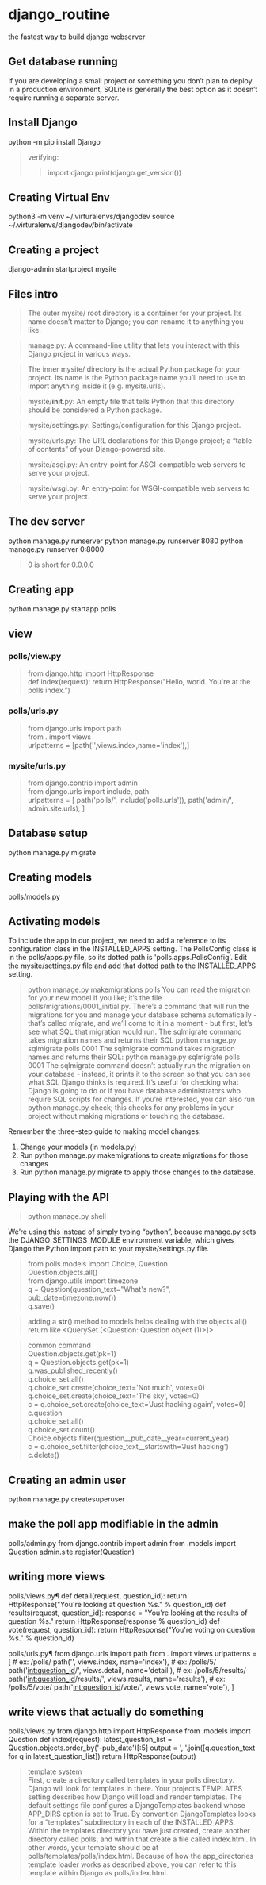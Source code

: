 # django_routine
the fastest way to build django webserver

## Get database running
If you are developing a small project or something you don’t plan to deploy in a production environment, SQLite is generally the best option as it doesn’t require running a separate server. 

## Install Django
python -m pip install Django
> verifying: 
>> import django
>> print(django.get_version()) 

## Creating Virtual Env
python3 -m venv ~/.virturalenvs/djangodev
source ~/.virturalenvs/djangodev/bin/activate

## Creating a project
django-admin startproject mysite

## Files intro
> The outer mysite/ root directory is a container for your project. Its name doesn’t matter to Django; you can rename it to anything you like.

> manage.py: A command-line utility that lets you interact with this Django project in various ways. 

> The inner mysite/ directory is the actual Python package for your project. Its name is the Python package name you’ll need to use to import anything inside it (e.g. mysite.urls).

> mysite/__init__.py: An empty file that tells Python that this directory should be considered a Python package. 

> mysite/settings.py: Settings/configuration for this Django project. 

> mysite/urls.py: The URL declarations for this Django project; a “table of contents” of your Django-powered site. 

> mysite/asgi.py: An entry-point for ASGI-compatible web servers to serve your project.

> mysite/wsgi.py: An entry-point for WSGI-compatible web servers to serve your project. 

## The dev server
python manage.py runserver
python manage.py runserver 8080
python manage.py runserver 0:8000
> 0 is short for 0.0.0.0

## Creating app
python manage.py startapp polls

## view
### polls/view.py

>from django.http import HttpResponse  
>def index(request):
    return HttpResponse("Hello, world. You're at the polls index.")

### polls/urls.py
> from django.urls import path  
> from . import views  
>urlpatterns = [path('',views.index,name='index'),]

### mysite/urls.py
> from django.contrib import admin  
> from django.urls import include, path  
> urlpatterns = [
    path('polls/', include('polls.urls')),
    path('admin/', admin.site.urls),
]

## Database setup
python manage.py migrate

## Creating models
polls/models.py

## Activating models
To include the app in our project, we need to add a reference to its configuration class in the INSTALLED_APPS setting. The PollsConfig class is in the polls/apps.py file, so its dotted path is 'polls.apps.PollsConfig'. Edit the mysite/settings.py file and add that dotted path to the INSTALLED_APPS setting.
> python manage.py makemigrations polls
You can read the migration for your new model if you like; it’s the file polls/migrations/0001_initial.py. 
There’s a command that will run the migrations for you and manage your database schema automatically - that’s called migrate, and we’ll come to it in a moment - but first, let’s see what SQL that migration would run. The sqlmigrate command takes migration names and returns their SQL
> python manage.py sqlmigrate polls 0001
The sqlmigrate command takes migration names and returns their SQL:
> python manage.py sqlmigrate polls 0001
The sqlmigrate command doesn’t actually run the migration on your database - instead, it prints it to the screen so that you can see what SQL Django thinks is required. It’s useful for checking what Django is going to do or if you have database administrators who require SQL scripts for changes.
If you’re interested, you can also run python manage.py check; this checks for any problems in your project without making migrations or touching the database.

Remember the three-step guide to making model changes:
1. Change your models (in models.py)  
2. Run python manage.py makemigrations to create migrations for those changes  
3. Run python manage.py migrate to apply those changes to the database.

## Playing with the API
> python manage.py shell  

We’re using this instead of simply typing “python”, because manage.py sets the DJANGO_SETTINGS_MODULE environment variable, which gives Django the Python import path to your mysite/settings.py file.

> from polls.models import Choice, Question  
Question.objects.all()  
from django.utils import timezone  
q = Question(question_text="What's new?", pub_date=timezone.now())  
q.save()

> adding a __str__() method to models helps dealing with the objects.all() return like <QuerySet [<Question: Question object (1)>]>

> common command  
Question.objects.get(pk=1)  
q = Question.objects.get(pk=1)  
q.was_published_recently()  
q.choice_set.all()  
q.choice_set.create(choice_text='Not much', votes=0)  
q.choice_set.create(choice_text='The sky', votes=0)  
c = q.choice_set.create(choice_text='Just hacking again', votes=0)  
c.question  
q.choice_set.all()  
q.choice_set.count()  
Choice.objects.filter(question__pub_date__year=current_year)  
c = q.choice_set.filter(choice_text__startswith='Just hacking')  
c.delete()  

## Creating an admin user
python manage.py createsuperuser

## make the poll app modifiable in the admin
polls/admin.py
from django.contrib import admin
from .models import Question
admin.site.register(Question)

## writing more views
polls/views.py¶
def detail(request, question_id):
    return HttpResponse("You're looking at question %s." % question_id)
def results(request, question_id):
    response = "You're looking at the results of question %s."
    return HttpResponse(response % question_id)
def vote(request, question_id):
    return HttpResponse("You're voting on question %s." % question_id)

polls/urls.py¶
from django.urls import path
from . import views
urlpatterns = [
    # ex: /polls/
    path('', views.index, name='index'),
    # ex: /polls/5/
    path('<int:question_id>/', views.detail, name='detail'),
    # ex: /polls/5/results/
    path('<int:question_id>/results/', views.results, name='results'),
    # ex: /polls/5/vote/
    path('<int:question_id>/vote/', views.vote, name='vote'),
]

## write views that actually do something
polls/views.py
from django.http import HttpResponse
from .models import Question
def index(request):
    latest_question_list = Question.objects.order_by('-pub_date')[:5]
    output = ', '.join([q.question_text for q in latest_question_list])
    return HttpResponse(output)

> template system  
First, create a directory called templates in your polls directory. Django will look for templates in there.
Your project’s TEMPLATES setting describes how Django will load and render templates. The default settings file configures a DjangoTemplates backend whose APP_DIRS option is set to True. By convention DjangoTemplates looks for a “templates” subdirectory in each of the INSTALLED_APPS.
Within the templates directory you have just created, create another directory called polls, and within that create a file called index.html. In other words, your template should be at polls/templates/polls/index.html. Because of how the app_directories template loader works as described above, you can refer to this template within Django as polls/index.html.


